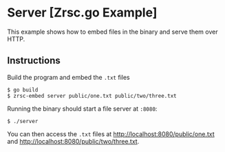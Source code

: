 # Server [Zrsc.go Example]

This example shows how to embed files in the binary and serve them over HTTP.

## Instructions

Build the program and embed the `.txt` files

    $ go build
    $ zrsc-embed server public/one.txt public/two/three.txt

Running the binary should start a file server at `:8080`:
    
    $ ./server

You can then access the `.txt` files at [http://localhost:8080/public/one.txt](http://localhost:8080/public/one.txt) and [http://localhost:8080/public/two/three.txt](http://localhost:8080/public/two/three.txt).